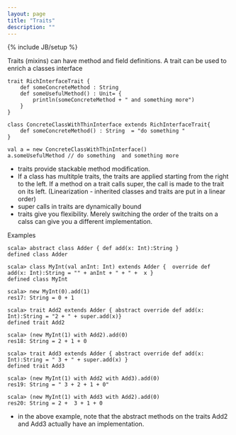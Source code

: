 ```yaml
---
layout: page
title: "Traits"
description: ""
---
```

{% include JB/setup %}

Traits (mixins)
can have method and field definitions. A trait can be used to enrich a classes interface


    trait RichInterfaceTrait {
        def someConcreteMethod : String 
        def someUsefulMethod() : Unit= {
            println(someConcreteMethod + " and something more")
        }
    }

    class ConcreteClassWithThinInterface extends RichInterfaceTrait{ 
        def someConcreteMethod() : String  = "do something "
    } 

    val a = new ConcreteClassWithThinInterface()
    a.someUsefulMethod // do something  and something more


- traits provide stackable method modification. 
- If a class has multitple traits, the traits are applied starting from the right to the left. If a method on a trait calls super, the call is made to the trait on its left. (Linearization - inherited classes and traits are put in a linear order) 
- super calls in traits are dynamically bound
- traits give you flexibility. Merely switching the order of the traits on a calss can give you a different implementation.


Examples

    scala> abstract class Adder { def add(x: Int):String }
    defined class Adder

    scala> class MyInt(val anInt: Int) extends Adder {  override def add(x: Int):String = "" + anInt + " + " +  x }
    defined class MyInt

    scala> new MyInt(0).add(1)
    res17: String = 0 + 1
        
    scala> trait Add2 extends Adder { abstract override def add(x: Int):String = "2 + " + super.add(x)}
    defined trait Add2

    scala> (new MyInt(1) with Add2).add(0)
    res18: String = 2 + 1 + 0

    scala> trait Add3 extends Adder { abstract override def add(x: Int):String = " 3 + " + super.add(x) }
    defined trait Add3

    scala> (new MyInt(1) with Add2 with Add3).add(0)
    res19: String = " 3 + 2 + 1 + 0"

    scala> (new MyInt(1) with Add3 with Add2).add(0)
    res20: String = 2 +  3 + 1 + 0




- in the above example, note that the abstract methods  on the traits Add2 and Add3 actually have an implementation. 
